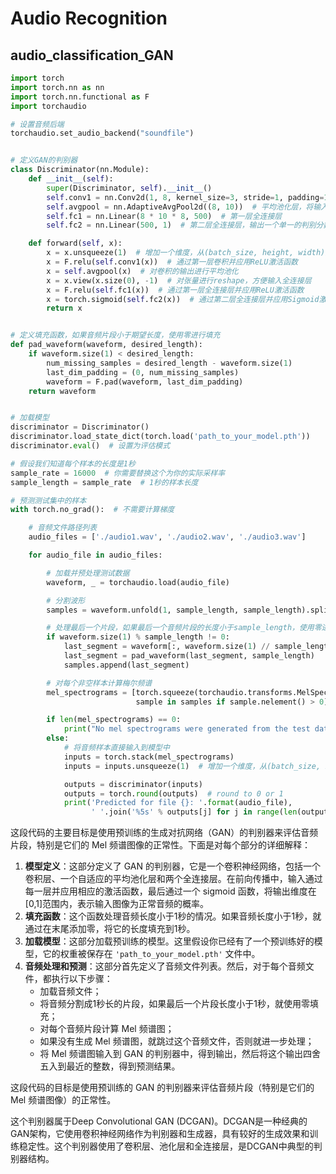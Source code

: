 # Audio Recognition

## audio_classification_GAN

```python
import torch
import torch.nn as nn
import torch.nn.functional as F
import torchaudio

# 设置音频后端
torchaudio.set_audio_backend("soundfile")


# 定义GAN的判别器
class Discriminator(nn.Module):
    def __init__(self):
        super(Discriminator, self).__init__()
        self.conv1 = nn.Conv2d(1, 8, kernel_size=3, stride=1, padding=1)  # 第一层卷积层
        self.avgpool = nn.AdaptiveAvgPool2d((8, 10))  # 平均池化层，将输入张量调整到指定的大小
        self.fc1 = nn.Linear(8 * 10 * 8, 500)  # 第一层全连接层
        self.fc2 = nn.Linear(500, 1)  # 第二层全连接层，输出一个单一的判别分数

    def forward(self, x):
        x = x.unsqueeze(1)  # 增加一个维度，从(batch_size, height, width)变为(batch_size, 1, height, width)
        x = F.relu(self.conv1(x))  # 通过第一层卷积并应用ReLU激活函数
        x = self.avgpool(x)  # 对卷积的输出进行平均池化
        x = x.view(x.size(0), -1)  # 对张量进行reshape，方便输入全连接层
        x = F.relu(self.fc1(x))  # 通过第一层全连接层并应用ReLU激活函数
        x = torch.sigmoid(self.fc2(x))  # 通过第二层全连接层并应用Sigmoid激活函数，将输出限制在0到1之间
        return x


# 定义填充函数，如果音频片段小于期望长度，使用零进行填充
def pad_waveform(waveform, desired_length):
    if waveform.size(1) < desired_length:
        num_missing_samples = desired_length - waveform.size(1)
        last_dim_padding = (0, num_missing_samples)
        waveform = F.pad(waveform, last_dim_padding)
    return waveform


# 加载模型
discriminator = Discriminator()
discriminator.load_state_dict(torch.load('path_to_your_model.pth'))
discriminator.eval()  # 设置为评估模式

# 假设我们知道每个样本的长度是1秒
sample_rate = 16000  # 你需要替换这个为你的实际采样率
sample_length = sample_rate  # 1秒的样本长度

# 预测测试集中的样本
with torch.no_grad():  # 不需要计算梯度

    # 音频文件路径列表
    audio_files = ['./audio1.wav', './audio2.wav', './audio3.wav']

    for audio_file in audio_files:

        # 加载并预处理测试数据
        waveform, _ = torchaudio.load(audio_file)

        # 分割波形
        samples = waveform.unfold(1, sample_length, sample_length).split(sample_length, dim=1)

        # 处理最后一个片段，如果最后一个音频片段的长度小于sample_length，使用零进行填充
        if waveform.size(1) % sample_length != 0:
            last_segment = waveform[:, waveform.size(1) // sample_length * sample_length:]
            last_segment = pad_waveform(last_segment, sample_length)
            samples.append(last_segment)

        # 对每个非空样本计算梅尔频谱
        mel_spectrograms = [torch.squeeze(torchaudio.transforms.MelSpectrogram(sample_rate=sample_rate)(sample)) for
                            sample in samples if sample.nelement() > 0]

        if len(mel_spectrograms) == 0:
            print("No mel spectrograms were generated from the test data. Skipping testing.")
        else:
            # 将音频样本直接输入到模型中
            inputs = torch.stack(mel_spectrograms)
            inputs = inputs.unsqueeze(1)  # 增加一个维度，从(batch_size, height, width)变为(batch_size, 1, height, width)

            outputs = discriminator(inputs)
            outputs = torch.round(outputs)  # round to 0 or 1
            print('Predicted for file {}: '.format(audio_file),
                  ' '.join('%5s' % outputs[j] for j in range(len(outputs))))

```

这段代码的主要目标是使用预训练的生成对抗网络（GAN）的判别器来评估音频片段，特别是它们的 Mel 频谱图像的正常性。下面是对每个部分的详细解释：

1. **模型定义**：这部分定义了 GAN 的判别器，它是一个卷积神经网络，包括一个卷积层、一个自适应的平均池化层和两个全连接层。在前向传播中，输入通过每一层并应用相应的激活函数，最后通过一个 sigmoid 函数，将输出维度在[0,1]范围内，表示输入图像为正常音频的概率。
2. **填充函数**：这个函数处理音频长度小于1秒的情况。如果音频长度小于1秒，就通过在末尾添加零，将它的长度填充到1秒。
3. **加载模型**：这部分加载预训练的模型。这里假设你已经有了一个预训练好的模型，它的权重被保存在 `'path_to_your_model.pth'` 文件中。
4. **音频处理和预测**：这部分首先定义了音频文件列表。然后，对于每个音频文件，都执行以下步骤：
   - 加载音频文件；
   - 将音频分割成1秒长的片段，如果最后一个片段长度小于1秒，就使用零填充；
   - 对每个音频片段计算 Mel 频谱图；
   - 如果没有生成 Mel 频谱图，就跳过这个音频文件，否则就进一步处理；
   - 将 Mel 频谱图输入到 GAN 的判别器中，得到输出，然后将这个输出四舍五入到最近的整数，得到预测结果。

这段代码的目标是使用预训练的 GAN 的判别器来评估音频片段（特别是它们的 Mel 频谱图像）的正常性。

这个判别器属于Deep Convolutional GAN (DCGAN)。DCGAN是一种经典的GAN架构，它使用卷积神经网络作为判别器和生成器，具有较好的生成效果和训练稳定性。这个判别器使用了卷积层、池化层和全连接层，是DCGAN中典型的判别器结构。
